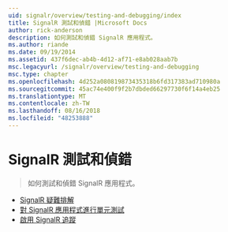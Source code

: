 ```yaml
---
uid: signalr/overview/testing-and-debugging/index
title: SignalR 測試和偵錯 |Microsoft Docs
author: rick-anderson
description: 如何測試和偵錯 SignalR 應用程式。
ms.author: riande
ms.date: 09/19/2014
ms.assetid: 437f6dec-ab4b-4d12-af71-e8ab028aab7b
msc.legacyurl: /signalr/overview/testing-and-debugging
msc.type: chapter
ms.openlocfilehash: 4d252a080819873435318b6fd317383ad710980a
ms.sourcegitcommit: 45ac74e400f9f2b7dbded66297730f6f14a4eb25
ms.translationtype: MT
ms.contentlocale: zh-TW
ms.lasthandoff: 08/16/2018
ms.locfileid: "48253888"
---
```

<a name="signalr-testing-and-debugging"></a>SignalR 測試和偵錯
====================
> 如何測試和偵錯 SignalR 應用程式。


- [SignalR 疑難排解](troubleshooting.md)
- [對 SignalR 應用程式進行單元測試](unit-testing-signalr-applications.md)
- [啟用 SignalR 追蹤](enabling-signalr-tracing.md)
